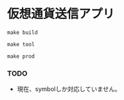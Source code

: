 # 仮想通貨送信アプリ

```shell
make build
```

```shell
make tool
```

```shell
make prod
```

### TODO
 - 現在、symbolしか対応していません。
